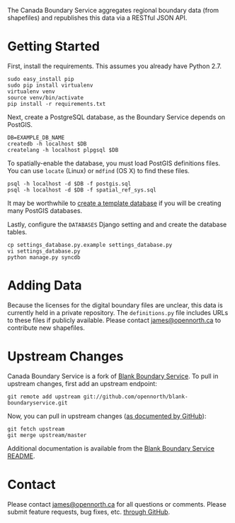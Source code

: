 The Canada Boundary Service aggregates regional boundary data (from shapefiles) and republishes this data via a RESTful JSON API.

# Getting Started

First, install the requirements. This assumes you already have Python 2.7.

    sudo easy_install pip
    sudo pip install virtualenv
    virtualenv venv
    source venv/bin/activate
    pip install -r requirements.txt

Next, create a PostgreSQL database, as the Boundary Service depends on PostGIS.

    DB=EXAMPLE_DB_NAME
    createdb -h localhost $DB
    createlang -h localhost plpgsql $DB

To spatially-enable the database, you must load PostGIS definitions files. You can use `locate` (Linux) or `mdfind` (OS X) to find these files.

    psql -h localhost -d $DB -f postgis.sql
    psql -h localhost -d $DB -f spatial_ref_sys.sql

It may be worthwhile to [create a template database](http://www.bigfastblog.com/landsliding-into-postgis-with-kml-files) if you will be creating many PostGIS databases.

Lastly, configure the `DATABASES` Django setting and and create the database tables.

    cp settings_database.py.example settings_database.py
    vi settings_database.py
    python manage.py syncdb

# Adding Data

Because the licenses for the digital boundary files are unclear, this data is currently held in a private repository. The `definitions.py` file includes URLs to these files if publicly available. Please contact [james@opennorth.ca](mailto:james@opennorth.ca) to contribute new shapefiles.

# Upstream Changes

Canada Boundary Service is a fork of [Blank Boundary Service](https://github.com/opennorth/blank-boundaryservice). To pull in upstream changes, first add an upstream endpoint:

    git remote add upstream git://github.com/opennorth/blank-boundaryservice.git

Now, you can pull in upstream changes ([as documented by GitHub](http://help.github.com/fork-a-repo/)):

    git fetch upstream
    git merge upstream/master

Additional documentation is available from the [Blank Boundary Service README](https://github.com/opennorth/blank-boundaryservice#readme).

# Contact

Please contact [james@opennorth.ca](mailto:james@opennorth.ca) for all questions or comments. Please submit feature requests, bug fixes, etc. [through GitHub](https://github.com/opennorth/canada-boundaryservice/issues).
